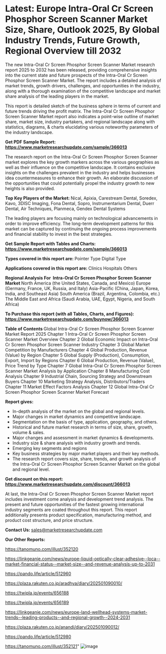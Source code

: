 # Latest: Europe Intra-Oral Cr Screen Phosphor Screen Scanner Market Size, Share, Outlook 2025, By Global Industry Trends, Future Growth, Regional Overview till 2032

The new Intra-Oral Cr Screen Phosphor Screen Scanner Market research report 2025 to 2032 has been released, providing comprehensive insights into the current state and future prospects of the Intra-Oral Cr Screen Phosphor Screen Scanner Market. The report includes a detailed analysis of market trends, growth drivers, challenges, and opportunities in the industry, along with a thorough examination of the competitive landscape and market share analysis of the leading players in the market.

This report is detailed sketch of the business sphere in terms of current and future trends driving the profit matrix. The Intra-Oral Cr Screen Phosphor Screen Scanner Market report also indicates a point-wise outline of market share, market size, industry partakers, and regional landscape along with statistics, diagrams, &amp; charts elucidating various noteworthy parameters of the industry landscape.

<strong><b>Get PDF Sample Report: <a href=https://www.marketresearchupdate.com/sample/366013>https://www.marketresearchupdate.com/sample/366013</a></b></strong>

The research report on the Intra-Oral Cr Screen Phosphor Screen Scanner market explores the key growth markers across the various geographies as well as their influence on the competitive landscape. It contains exclusive insights on the challenges prevalent in the industry and helps businesses idea countermeasures to enhance their growth. An elaborate discussion of the opportunities that could potentially propel the industry growth to new heights is also provided.

<strong><b>Top Key Players of the Market:
</b></strong>Nical, Apixia, Carestream Dental, Soredex, Kavo, 3DISC Imaging, Fona Dental, Sopro, Instrumentarium Dental, Duerr Dental, Air Techniques, Planmeca, Gendex Dental Systems<strong><b>
</b></strong>

The leading players are focusing mainly on technological advancements in order to improve efficiency. The long-term development patterns for this market can be captured by continuing the ongoing process improvements and financial stability to invest in the best strategies.

<strong><b>Get Sample Report with Tables and Charts: <a href=https://www.marketresearchupdate.com/sample/366013>https://www.marketresearchupdate.com/sample/366013</a></b></strong>

<strong><b>Types covered in this report are:
</b></strong>Pointer Type
Digital Type<strong><b>
</b></strong>

<strong><b>Applications covered in this report are:
</b></strong>Clinics
Hospitals
Others<strong><b>
</b></strong>

<strong><b>Regional Analysis For  Intra-Oral Cr Screen Phosphor Screen Scanner Market</b></strong><strong><b>
</b></strong>North America (the United States, Canada, and Mexico)
Europe (Germany, France, UK, Russia, and Italy)
Asia-Pacific (China, Japan, Korea, India, and Southeast Asia)
South America (Brazil, Argentina, Colombia, etc.)
The Middle East and Africa (Saudi Arabia, UAE, Egypt, Nigeria, and South Africa)

<strong><b>To Purchase this report (with all Tables, Charts, and Figures): <a href=https://www.marketresearchupdate.com/buynow/366013>https://www.marketresearchupdate.com/buynow/366013</a></b></strong>

<strong><b>Table of Contents</b></strong><strong><b>
</b></strong>Global Intra-Oral Cr Screen Phosphor Screen Scanner Market Report 2025
Chapter 1 Intra-Oral Cr Screen Phosphor Screen Scanner Market Overview
Chapter 2 Global Economic Impact on Intra-Oral Cr Screen Phosphor Screen Scanner Industry
Chapter 3 Global Market Competition by Manufacturers
Chapter 4 Global Production, Revenue (Value) by Region
Chapter 5 Global Supply (Production), Consumption, Export, Import by Regions
Chapter 6 Global Production, Revenue (Value), Price Trend by Type
Chapter 7 Global Intra-Oral Cr Screen Phosphor Screen Scanner Market Analysis by Application
Chapter 8 Manufacturing Cost Analysis
Chapter 9 Industrial Chain, Sourcing Strategy and Downstream Buyers
Chapter 10 Marketing Strategy Analysis, Distributors/Traders
Chapter 11 Market Effect Factors Analysis
Chapter 12 Global Intra-Oral Cr Screen Phosphor Screen Scanner Market Forecast

<strong><b>Report gives:</b></strong>

- In-depth analysis of the market on the global and regional levels.
- Major changes in market dynamics and competitive landscape.
- Segmentation on the basis of type, application, geography, and others.
- Historical and future market research in terms of size, share, growth, volume &amp; sales.
- Major changes and assessment in market dynamics &amp; developments.
- Industry size &amp; share analysis with industry growth and trends.
- Emerging key segments and regions
- Key business strategies by major market players and their key methods.
- The research report covers size, share, trends, and growth analysis of the Intra-Oral Cr Screen Phosphor Screen Scanner Market on the global and regional level.

<strong><b>Get discount on this report: <a href=https://www.marketresearchupdate.com/discount/366013>https://www.marketresearchupdate.com/discount/366013</a></b></strong>

At last, the Intra-Oral Cr Screen Phosphor Screen Scanner Market report includes investment come analysis and development trend analysis. The present and future opportunities of the fastest growing international industry segments are coated throughout this report. This report additionally presents product specification, manufacturing method, and product cost structure, and price structure.

<strong><b>Contact Us:
</b></strong>sales@marketresearchupdate.com

<strong>Our Other Reports:</strong>

<a href=https://tanomuno.com/illust/352120>https://tanomuno.com/illust/352120</a>

<a href=https://linkgeanie.com/news/europe-liquid-optically-clear-adhesive--loca--market-financial-status--market-size--and-revenue-analysis-up-to-2031>https://linkgeanie.com/news/europe-liquid-optically-clear-adhesive--loca--market-financial-status--market-size--and-revenue-analysis-up-to-2031</a>

<a href=https://pando.life/article/512960>https://pando.life/article/512960</a>

<a href=https://plaza.rakuten.co.jp/aradhya/diary/202501090010/>https://plaza.rakuten.co.jp/aradhya/diary/202501090010/</a>

<a href=https://twipla.jp/events/656188>https://twipla.jp/events/656188</a>

<a href=https://twipla.jp/events/656189>https://twipla.jp/events/656189</a>

<a href=https://linkgeanie.com/news/europe-land-wellhead-systems-market-trends--leading-products--and-regional-growth--2024-2031>https://linkgeanie.com/news/europe-land-wellhead-systems-market-trends--leading-products--and-regional-growth--2024-2031</a>

<a href=https://plaza.rakuten.co.jp/anandi/diary/202501090012/>https://plaza.rakuten.co.jp/anandi/diary/202501090012/</a>

<a href=https://pando.life/article/512980>https://pando.life/article/512980</a>

<a href=https://tanomuno.com/illust/352121>https://tanomuno.com/illust/352121</a>"
![image](https://github.com/user-attachments/assets/2907bf02-2b4d-4579-a1ab-0ab9c9cff55b)
